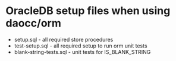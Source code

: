 # OracleDB setup files when using daocc/orm

* setup.sql - all required store procedures
* test-setup.sql - all required setup to run orm unit tests
* blank-string-tests.sql - unit tests for IS_BLANK_STRING
